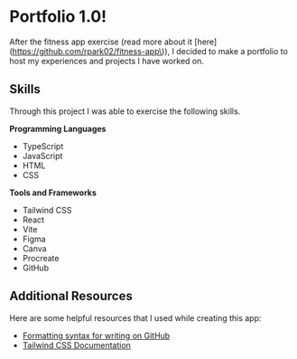 # Portfolio 1.0!

After the fitness app exercise (read more about it \[here](https://github.com/rpark02/fitness-app\)), I decided to make a portfolio to host my experiences and projects I have worked on. 

## Skills
Through this project I was able to exercise the following skills.

**Programming Languages**
- TypeScript
- JavaScript
- HTML
- CSS

**Tools and Frameworks**
- Tailwind CSS
- React
- Vite
- Figma
- Canva
- Procreate
- GitHub

## Additional Resources
Here are some helpful resources that I used while creating this app:
- [Formatting syntax for writing on GitHub](https://docs.github.com/en/get-started/writing-on-github/getting-started-with-writing-and-formatting-on-github/basic-writing-and-formatting-syntax#lists)
- [Tailwind CSS Documentation](https://v2.tailwindcss.com/docs)
